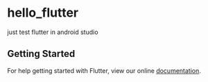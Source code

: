 # hello_flutter

just test flutter in android studio

## Getting Started

For help getting started with Flutter, view our online
[documentation](https://flutter.io/).
